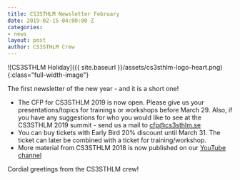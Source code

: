 ```yaml
---
title: CS3STHLM Newsletter February
date: 2019-02-15 04:00:00 Z
categories:
- news
layout: post
author: CS3STHLM Crew
---
```

![CS3STHLM Holiday]({{ site.baseurl }}/assets/cs3sthlm-logo-heart.png){:class="full-width-image"}

The first newsletter of the new year - and it is a short one!

* The CFP for CS3STHLM 2019 is now open. Please give us your presentations/topics for trainings or workshops before March 29. Also, if you have any suggestions for who you would like to see at the CS3STHLM 2019 summit - send us a mail to cfp@cs3sthlm.se
* You can buy tickets with Early Bird 20% discount until March 31. The ticket can later be combined with a ticket for training/workshop.
* More material from CS3STHLM 2018 is now published on our [YouTube channel](https://www.youtube.com/channel/UCkD15o_9eJxUc9eeHtWSQ6Q)

Cordial greetings from the CS3STHLM crew!